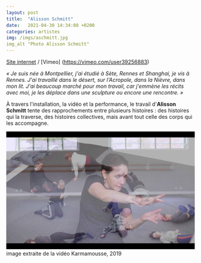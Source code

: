 ```yaml
---
layout: post
title:  "Alisson Schmitt"
date:   2021-04-30 14:34:08 +0200
categories: artistes
img: /imgs/aschmitt.jpg
img_alt "Photo Alisson Schmitt"
---
```

[Site internet](https://www.alisson-schmitt.com/) / [Vimeo] (https://vimeo.com/user39256883)

*« Je suis née à Montpellier, j'ai étudié à Sète, Rennes et Shanghai, je vis à Rennes. J'ai travaillé dans le désert, sur l'Acropole, dans la Nièvre, dans mon lit. J'ai beaucoup marché pour mon travail, car j'emmène les récits avec moi, je les déplace dans une sculpture ou encore une rencontre. »*

À travers l'installation, la vidéo et la performance, le travail d'**Alisson Schmitt** tente des rapprochements entre plusieurs histoires : des histoires qui la traverse, des histoires collectives, mais avant tout celle des corps qui les accompagne.  


![visuel guerrière](/imgs/aschmitt.jpg)
image extraite de la vidéo Karmamousse, 2019
